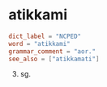 # atikkami

``` toml
dict_label = "NCPED"
word = "atikkami"
grammar_comment = "aor."
see_also = ["atikkamati"]
```

3. sg.

